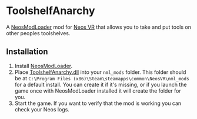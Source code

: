# ToolshelfAnarchy

A [NeosModLoader](https://github.com/zkxs/NeosModLoader) mod for [Neos VR](https://neos.com/) that allows you to take and put tools on other peoples toolshelves.

## Installation
1. Install [NeosModLoader](https://github.com/zkxs/NeosModLoader).
1. Place [ToolshelfAnarchy.dll](https://github.com/art0007i/ToolshelfAnarchy/releases/latest/download/ToolshelfAnarchy.dll) into your `nml_mods` folder. This folder should be at `C:\Program Files (x86)\Steam\steamapps\common\NeosVR\nml_mods` for a default install. You can create it if it's missing, or if you launch the game once with NeosModLoader installed it will create the folder for you.
1. Start the game. If you want to verify that the mod is working you can check your Neos logs.